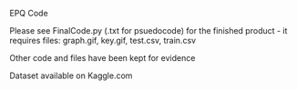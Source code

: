 EPQ Code

Please see FinalCode.py (.txt for psuedocode) for the finished product - it requires files: graph.gif, key.gif, test.csv, train.csv

Other code and files have been kept for evidence

Dataset available on Kaggle.com
